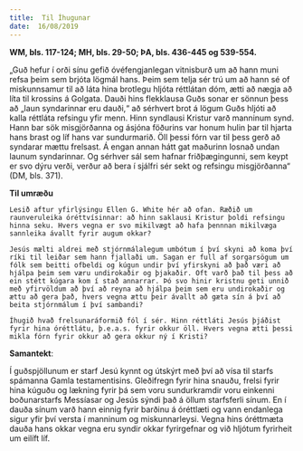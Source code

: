 ```yaml
---
title:  Til Íhugunar
date:  16/08/2019
---
```


**WM, bls. 117-124; MH, bls. 29-50; ÞA, bls. 436-445 og 539-554.**

„Guð hefur í orði sínu gefið óvéfengjanlegan vitnisburð um að hann muni refsa þeim sem brjóta lögmál hans. Þeim sem telja sér trú um að hann sé of miskunnsamur til að láta hina brotlegu hljóta réttlátan dóm, ætti að nægja að líta til krossins á Golgata. Dauði hins flekklausa Guðs sonar er sönnun þess að „laun syndarinnar eru dauði,“ að sérhvert brot á lögum Guðs hljóti að kalla réttláta refsingu yfir menn. Hinn syndlausi Kristur varð manninum synd. Hann bar sök misgjörðanna og ásjóna föðurins var honum hulin þar til hjarta hans brast og líf hans var sundurmarið. Öll þessi fórn var til þess gerð að syndarar mættu frelsast. Á engan annan hátt gat maðurinn losnað undan launum syndarinnar. Og sérhver sál sem hafnar friðþægingunni, sem keypt er svo dýru verði, verður að bera í sjálfri sér sekt og refsingu misgjörðanna“ (DM, bls. 371).

**Til umræðu**

`Lesið aftur yfirlýsingu Ellen G. White hér að ofan. Ræðið um raunveruleika óréttvísinnar: að hinn saklausi Kristur þoldi refsingu hinna seku. Hvers vegna er svo mikilvægt að hafa þennnan mikilvæga sannleika ávallt fyrir augum okkar?`

`Jesús mælti aldrei með stjórnmálalegum umbótum í því skyni að koma því ríki til leiðar sem hann fjallaði um. Sagan er full af sorgarsögum um fólk sem beitti ofbeldi og kúgun undir því yfirskyni að það væri að hjálpa þeim sem væru undirokaðir og þjakaðir. Oft varð það til þess að ein stétt kúgara kom í stað annarrar. Þó svo hinir kristnu geti unnið með yfirvöldum að því að reyna að hjálpa þeim sem eru undirokaðir og ættu að gera það, hvers vegna ættu þeir ávallt að gæta sín á því að beita stjórnmálum í því sambandi?`

`Íhugið hvað frelsunaráformið fól í sér. Hinn réttláti Jesús þjáðist fyrir hina óréttlátu, þ.e.a.s. fyrir okkur öll. Hvers vegna ætti þessi mikla fórn fyrir okkur að gera okkur ný í Kristi?`

**Samantekt**:

Í guðspjöllunum er starf Jesú kynnt og útskýrt með því að vísa til starfs spámanna Gamla testamentisins. Gleðifregn fyrir hina snauðu, frelsi fyrir hina kúguðu og lækning fyrir þá sem voru sundurkramdir voru einkenni boðunarstarfs Messíasar og Jesús sýndi það á öllum starfsferli sínum. En í dauða sínum varð hann einnig fyrir barðinu á óréttlæti og vann endanlega sigur yfir því versta í manninum og miskunnarleysi. Vegna hins óréttmæta dauða hans okkar vegna eru syndir okkar fyrirgefnar og við hljótum fyrirheit um eilíft líf.